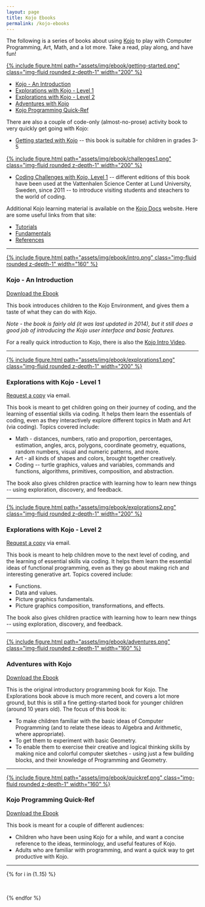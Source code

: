 ```yaml
---
layout: page
title: Kojo Ebooks
permalink: /kojo-ebooks
---
```


The following is a series of books about using [Kojo](/kojo) to play with Computer Programming, Art, Math, and a lot more. Take a read, play along, and have fun!

<div class="float-right ml-5 mb-1 text-center">
  <a href="https://docs.kogics.net/tutorials-index.html#books">
    {% include figure.html path="assets/img/ebook/getting-started.png" class="img-fluid rounded z-depth-1" width="200" %}
  </a>
</div>

* [Kojo - An Introduction](#intro)
* [Explorations with Kojo - Level 1](#explorations1)
* [Explorations with Kojo - Level 2](#explorations2)
* [Adventures with Kojo](#adventures)
* [Kojo Programming Quick-Ref](#quickref)


There are also a couple of code-only (almost-no-prose) activity book to very quickly get going with Kojo:
* [Getting started with Kojo](https://docs.kogics.net/tutorials-index.html#books) -- this book is suitable for children in grades 3-5

<div class="float-right ml-5 mb-1 text-center">
  <a href="https://docs.kogics.net/tutorials-index.html#books">
    {% include figure.html path="assets/img/ebook/challenges1.png" class="img-fluid rounded z-depth-1" width="200" %}
  </a>
</div>

* [Coding Challenges with Kojo, Level 1](https://docs.kogics.net/tutorials-index.html#books) -- different editions of this book have been used at the Vattenhalen Science Center at Lund University, Sweden, since 2011 -- to introduce visiting students and steachers to the world of coding.

Additional Kojo learning material is available on the [Kojo Docs](http://docs.kogics.net/) website. Here are some useful links from that site:
* [Tutorials](https://docs.kogics.net/tutorials-index.html)
* [Fundamentals](https://docs.kogics.net/fundamentals-index.html)
* [References](https://docs.kogics.net/references-index.html)

---

<div class="float-right ml-5 mb-1 text-center">
  <a href="https://github.com/litan/kojo/releases/download/2.9.05_release/KojoIntro-300114.pdf">
    {% include figure.html path="assets/img/ebook/intro.png" class="img-fluid rounded z-depth-1" width="160" %}
  </a>
</div>

<h3 id="intro">Kojo - An Introduction</h3>

[Download the Ebook](https://github.com/litan/kojo/releases/download/2.9.05_release/KojoIntro-300114.pdf)

This book introduces children to the Kojo Environment, and gives them a taste of what they can do with Kojo. 

*Note - the book is fairly old (it was last updated in 2014), but it still does a good job of introducing the Kojo user interface and basic features.*

For a really quick introduction to Kojo, there is also the [Kojo Intro Video](https://vimeo.com/469464682).

---

<div class="float-right ml-5 mb-1 text-center">
  <a href="https://docs.kogics.net/tutorials-index.html#exploration-books">
    {% include figure.html path="assets/img/ebook/explorations1.png" class="img-fluid rounded z-depth-1" width="200" %}
  </a>
</div>

<h3 id="explorations1">Explorations with Kojo - Level 1</h3>

[Request a copy](https://docs.kogics.net/tutorials-index.html#exploration-books) via email.

This book is meant to get children going on their journey of coding, and the learning of essential skills via coding. It helps them learn the essentials of coding, even as they interactively explore different topics in Math and Art (via coding). Topics covered include:

* Math - distances, numbers, ratio and proportion, percentages, estimation, angles, arcs, polygons, coordinate geometry, equations, random numbers, visual and numeric patterns, and more.
* Art - all kinds of shapes and colors, brought together creatively.
* Coding -- turtle graphics, values and variables, commands and functions, algorithms, primitives, composition, and abstraction.

The book also gives children practice with learning how to learn new things -- using exploration, discovery, and feedback.

---

<div class="float-right ml-5 mb-1 text-center">
  <a href="https://docs.kogics.net/tutorials-index.html#exploration-books">
    {% include figure.html path="assets/img/ebook/explorations2.png" class="img-fluid rounded z-depth-1" width="200" %}
  </a>
</div>

<h3 id="explorations2">Explorations with Kojo - Level 2</h3>

[Request a copy](https://docs.kogics.net/tutorials-index.html#exploration-books) via email.

This book is meant to help children move to the next level of coding, and the learning of essential skills via coding. It helps them learn the essential ideas of functional programming, even as they go about making rich and interesting generative art. Topics covered include:

* Functions.
* Data and values.
* Picture graphics fundamentals.
* Picture graphics composition, transformations, and effects.

The book also gives children practice with learning how to learn new things -- using exploration, discovery, and feedback.

---

<div class="float-right ml-5 mb-1 text-center">
  <a href="https://github.com/litan/kojo/releases/download/2.9.05_release/KojoLevel1-280213.pdf">
    {% include figure.html path="assets/img/ebook/adventures.png" class="img-fluid rounded z-depth-1" width="160" %}
  </a>
</div>

<h3 id="adventures">Adventures with Kojo</h3>

[Download the Ebook](https://github.com/litan/kojo/releases/download/2.9.05_release/KojoLevel1-280213.pdf)

This is the original introductory programming book for Kojo. The Explorations book above is much more recent, and covers a lot more ground, but this is still a fine getting-started book for younger children (around 10 years old). The focus of this book is:

* To make children familiar with the basic ideas of Computer Programming (and to relate these ideas to Algebra and Arithmetic, where appropriate).
* To get them to experiment with basic Geometry.
* To enable them to exercise their creative and logical thinking skills by making nice and colorful computer sketches - using just a few building blocks, and their knowledge of Programming and Geometry.

---

<div class="float-right ml-5 mb-1 text-center">
  <a href="https://github.com/litan/kojo/releases/download/2.9.05_release/KojoQuickref-301014.pdf">
    {% include figure.html path="assets/img/ebook/quickref.png" class="img-fluid rounded z-depth-1" width="160" %}
  </a>
</div>

<h3 id="quickref">Kojo Programming Quick-Ref</h3>

[Download the Ebook](https://github.com/litan/kojo/releases/download/2.9.05_release/KojoQuickref-301014.pdf)

This book is meant for a couple of different audiences:
* Children who have been using Kojo for a while, and want a concise reference to the ideas, terminology, and useful features of Kojo.
* Adults who are familiar with programming, and want a quick way to get productive with Kojo.

---

{% for i in (1..15) %}
<p>&nbsp;</p>
{% endfor %}